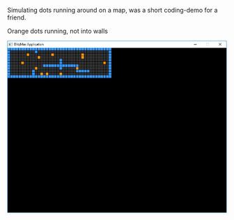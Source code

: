 Simulating dots running around on a map, was a short coding-demo for a friend.

Orange dots running, not into walls

![alt tag](https://github.com/eme64/Hobby-Projects-Archive/blob/master/BlitzMax%20Projects/Simulations/electronic%20life/img.png?raw=true "el")
